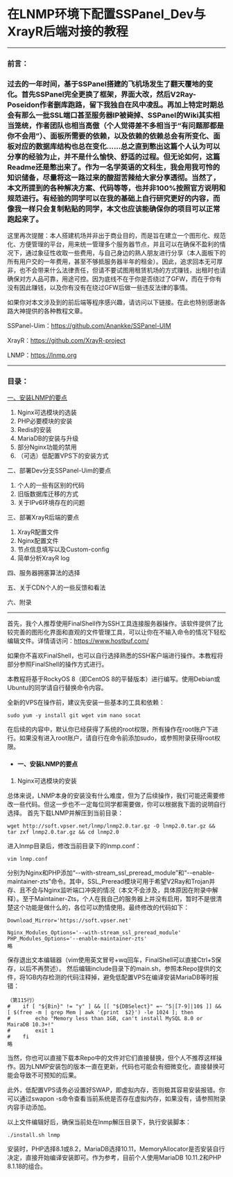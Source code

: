 # 在LNMP环境下配置SSPanel_Dev与XrayR后端对接的教程
---
### 前言：
### 过去的一年时间，基于SSPanel搭建的飞机场发生了翻天覆地的变化。首先SSPanel完全更换了框架，界面大改，然后V2Ray-Poseidon作者删库跑路，留下我独自在风中凌乱。再加上特定时期总会有那么一批SSL端口甚至服务器IP被毙掉、SSPanel的Wiki其实相当笼统，作者团队也相当高傲（个人觉得差不多相当于“有问题那都是你不会用”）、面板所需要的依赖，以及依赖的依赖总会有所变化、面板对应的数据库结构也总在变化……总之直到憋出这篇个人认为可以分享的经验为止，并不是什么愉快、舒适的过程。但无论如何，这篇Readme还是憋出来了。作为一名学英语的文科生，我会用我可怜的知识储备，尽量将这一路过来的酸甜苦辣给大家分享透彻。当然了，本文所提到的各种解决方案、代码等等，也并非100%按照官方说明和规范进行。有经验的同学可以在我的基础上自行研究更好的内容，而像我一样只会复制粘贴的同学，本文也应该能确保你的项目可以正常跑起来了。
这里再次提醒：本人搭建机场并非出于商业目的，而是旨在建立一个图形化、规范化、方便管理的平台，用来统一管理多个服务器节点，并且可以在确保不盈利的情况下，通过象征性收取一些费用，与自己身边的熟人朋友进行分享（本人面板下的所有用户交的一年费用，甚至不够抵服务器半年的租金）。因此，追求回本无可厚非，也不会带来什么法律责任，但请不要试图用租赁机场的方式赚钱，出租时也请确保对方人品可靠，用途可控。因为底线不在于你是否绕过了GFW，而在于你有没有因此赚钱，以及你有没有在绕过GFW后做一些违反法律的事情。

如果你对本文涉及到的前后端等程序感兴趣，请访问以下链接。在此也特别感谢各路大神提供的各种教程文章。

SSPanel-Uim：https://github.com/Anankke/SSPanel-UIM

XrayR：https://github.com/XrayR-project

LNMP：https://lnmp.org

---

### 目录：
[一、安装LNMP的要点](https://github.com/bbs3223474/LNMP-SSPanel_Dev-XrayR-Config/edit/main/README.md#%E4%B8%80%E5%AE%89%E8%A3%85lnmp%E7%9A%84%E8%A6%81%E7%82%B9)
   1. Nginx可选模块的选装
   2. PHP必要模块的安装
   3. Redis的安装
   4. MariaDB的安装与升级
   5. 部分Nginx功能的禁用
   6. （可选）低配置VPS下的安装方式

二、部署Dev分支SSPanel-Uim的要点
   
   1. 个人的一些有区别的代码
   2. 旧版数据库迁移的方式
   3. 关于IPv6环境存在的问题

三、部署XrayR后端的要点

   1. XrayR配置文件
   2. Nginx配置文件
   3. 节点信息填写以及Custom-config
   4. 简单分析XrayR log

四、服务器拥塞算法的选择

五、关于CDN个人的一些反馈和看法

六、附录

---

首先，我个人推荐使用FinalShell作为SSH工具连接服务器操作。该软件提供了比较完善的图形化界面和直观的文件管理工具，可以让你在不输入命令的情况下轻松编辑文件。详情请访问：https://www.hostbuf.com/

如果你不喜欢FinalShell，也可以自行选择熟悉的SSH客户端进行操作。本教程将部分参照FinalShell的操作方式进行。

本教程将基于RockyOS 8（即CentOS 8的平替版本）进行编写。使用Debian或Ubuntu的同学请自行替换命令内容。

全新的VPS在操作前，建议先安装一些基本的工具和依赖：
```
sudo yum -y install git wget vim nano socat
```

在后续的内容中，默认你已经获得了系统的root权限，所有操作在root账户下进行。如果没有进入root账户，请自行在命令前添加sudo，或参照附录获得root权限。

- #### 一、安装LNMP的要点
1. Nginx可选模块的安装

总体来说，LNMP本身的安装没有什么难度，但为了后续操作，我们可能还需要修改一些代码。但这一步也不一定每位同学都需要做，你可以根据我下面的说明自行选择。
首先下载LNMP并解压到当前目录：
```
wget http://soft.vpser.net/lnmp/lnmp2.0.tar.gz -O lnmp2.0.tar.gz && tar zxf lnmp2.0.tar.gz && cd lnmp2.0
```

进入lnmp目录后，修改当前目录下的lnmp.conf：
```
vim lnmp.conf
```

分别为Nginx和PHP添加“--with-stream_ssl_preread_module”和“--enable-maintainer-zts”命令。其中，SSL_Preread模块可用于希望V2Ray和Trojan并存、且不会与Nginx监听端口冲突的情况（本文不会涉及，具体原因在附录中解释）。至于Maintainer-Zts，个人在我自己的服务器上并没有启用，暂时不是很清楚这个功能是做什么的，各位可以酌情使用。最终修改的代码如下：
```
Download_Mirror='https://soft.vpser.net'

Nginx_Modules_Options='--with-stream_ssl_preread_module'
PHP_Modules_Options='--enable-maintainer-zts'
略
```

保存退出文本编辑器（vim使用英文冒号+wq回车，FinalShell可以直接Ctrl+S保存，以后不再赘述）。
然后编辑include目录下的main.sh，参照本Repo提供的文件，将1GB内存检测的代码注释掉，避免低配置VPS在编译安装MariaDB等时报错：
```
（第115行）
#    if [ "${Bin}" != "y" ] && [[ "${DBSelect}" =~ ^5|[7-9]|10$ ]] && [ $(free -m | grep Mem | awk '{print  $2}') -le 1024 ]; then
#        echo "Memory less than 1GB, can't install MySQL 8.0 or MairaDB 10.3+!"
#        exit 1
#    fi
略
```

当然，你也可以直接下载本Repo中的文件对它们直接替换，但个人不推荐这样操作。因为LNMP安装包的版本一直在更新，代码也可能会有细微变化，直接替换可能会导致不可预知的后果。

此外，低配置VPS请务必设置好SWAP，即虚拟内存，否则极其容易安装报错。你可以通过swapon -s命令查看当前系统是否存在虚拟内存，如果没有，请参照附录内容手动添加。

以上文件编辑好后，确保当前处在lnmp解压目录下，执行安装脚本：
```
./install.sh lnmp
```

安装时，PHP选择8.1或8.2，MariaDB选择10.11，MemoryAllocator是否安装自行决定，直接开始编译安装即可。作为参考，目前个人使用MariaDB 10.11.2和PHP 8.1.18的组合。
